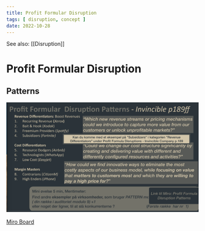 ```yaml
---
title: Profit Formular Disruption
tags: [ disruption, concept ]
date: 2022-10-28
---
```


See also: [[Disruption]]

# Profit Formular Disruption

## Patterns
![](img/pasted_img_20221028133149.png)

[Miro Board](https://miro.com/app/board/uXjVPJZ_1bI=/)
